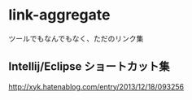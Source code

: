 # link-aggregate
ツールでもなんでもなく、ただのリンク集

## Intellij/Eclipse ショートカット集
http://xyk.hatenablog.com/entry/2013/12/18/093256
